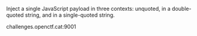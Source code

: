 Inject a single JavaScript payload in three contexts: unquoted, in a double-quoted string, and in a single-quoted string.

challenges.openctf.cat:9001


